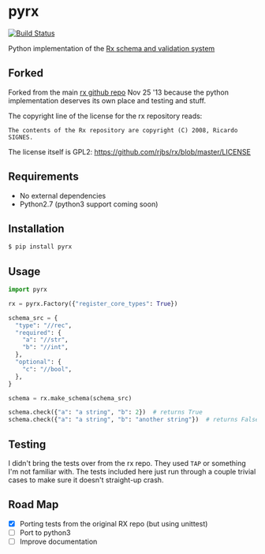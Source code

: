 pyrx
====

[![Build Status](https://travis-ci.org/uniphil/pyrx.png)](https://travis-ci.org/uniphil/pyrx)

Python implementation of the [Rx schema and validation system](http://rx.codesimply.com/)


Forked
------

Forked from the main [rx github repo](https://github.com/rjbs/rx) Nov 25 '13
because the python implementation deserves its own place and testing and stuff.

The copyright line of the license for the rx repository reads:

    The contents of the Rx repository are copyright (C) 2008, Ricardo SIGNES.

The license itself is GPL2: https://github.com/rjbs/rx/blob/master/LICENSE


Requirements
------------

* No external dependencies
* Python2.7 (python3 support coming soon)


Installation
------------

```bash
$ pip install pyrx
```


Usage
-----

```python
import pyrx

rx = pyrx.Factory({"register_core_types": True})

schema_src = {
  "type": "//rec",
  "required": {
    "a": "//str",
    "b": "//int",
  },
  "optional": {
    "c": "//bool",
  },
}

schema = rx.make_schema(schema_src)

schema.check({"a": "a string", "b": 2})  # returns True
schema.check({"a": "a string", "b": "another string"})  # returns False

```


Testing
-------

I didn't bring the tests over from the rx repo. They used `TAP` or something
I'm not familiar with. The tests included here just run through a couple
trivial cases to make sure it doesn't straight-up crash.


Road Map
--------

* [x] Porting tests from the original RX repo (but using unittest)
* [ ] Port to python3
* [ ] Improve documentation
